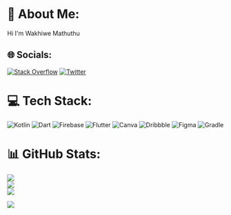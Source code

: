 # 💫 About Me:
Hi I'm Wakhiwe Mathuthu


## 🌐 Socials:
[![Stack Overflow](https://img.shields.io/badge/-Stackoverflow-FE7A16?logo=stack-overflow&logoColor=white)](https://stackoverflow.com/users/21338928) 
[![Twitter](https://img.shields.io/badge/Twitter-%231DA1F2.svg?logo=Twitter&logoColor=white)](https://twitter.com/WakhiweMathuthu) 

# 💻 Tech Stack:
![Kotlin](https://img.shields.io/badge/kotlin-%230095D5.svg?style=for-the-badge&logo=kotlin&logoColor=white) ![Dart](https://img.shields.io/badge/dart-%230175C2.svg?style=for-the-badge&logo=dart&logoColor=white) ![Firebase](https://img.shields.io/badge/firebase-%23039BE5.svg?style=for-the-badge&logo=firebase) ![Flutter](https://img.shields.io/badge/Flutter-%2302569B.svg?style=for-the-badge&logo=Flutter&logoColor=white) ![Canva](https://img.shields.io/badge/Canva-%2300C4CC.svg?style=for-the-badge&logo=Canva&logoColor=white) ![Dribbble](https://img.shields.io/badge/Dribbble-EA4C89?style=for-the-badge&logo=dribbble&logoColor=white) 	![Figma](https://img.shields.io/badge/figma-%23F24E1E.svg?style=for-the-badge&logo=figma&logoColor=white) ![Gradle](https://img.shields.io/badge/Gradle-02303A.svg?style=for-the-badge&logo=Gradle&logoColor=white)
# 📊 GitHub Stats:
![](https://github-readme-stats.vercel.app/api?username=wakhiwemathuthu&theme=dark&hide_border=false&include_all_commits=false&count_private=false)<br/>
![](https://github-readme-streak-stats.herokuapp.com/?user=wakhiwemathuthu&theme=dark&hide_border=false)<br/>
![](https://github-readme-stats.vercel.app/api/top-langs/?username=wakhiwemathuthu&theme=dark&hide_border=false&include_all_commits=false&count_private=false&layout=compact)

[![](https://visitcount.itsvg.in/api?id=wakhiwemathuthu&icon=0&color=0)](https://visitcount.itsvg.in)
